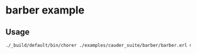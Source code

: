 # barber example

## Usage

```bash
./_build/default/bin/chorer ./examples/cauder_suite/barber/barber.erl main/0 ./examples/cauder_suite/barber
```
